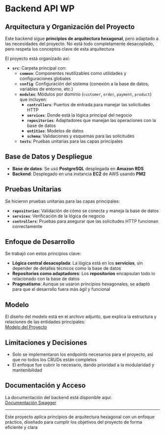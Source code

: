 # Backend API WP

## Arquitectura y Organización del Proyecto

Este backend sigue **principios de arquitectura hexagonal**, pero adaptado a las necesidades del proyecto. No está todo completamente desacoplado, pero respeta los conceptos clave de esta arquitectura

El proyecto está organizado así:

- **`src`**: Carpeta principal con:
  - **`common`**: Componentes reutilizables como utilidades y configuraciones globales
  - **`config`**: Configuración del sistema (conexión a la base de datos, variables de entorno, etc.)
  - **`modules`**: Módulos por dominio (`customer`, `order`, `payment`, `product`) que incluyen:
    - **`controllers`**: Puertos de entrada para manejar las solicitudes HTTP
    - **`services`**: Donde está la lógica principal del negocio
    - **`repositories`**: Adaptadores que manejan las operaciones con la base de datos
    - **`entities`**: Modelos de datos
    - **`schema`**: Validaciones y esquemas para las solicitudes
  - **`tests`**: Pruebas unitarias para las capas principales

## Base de Datos y Despliegue

- **Base de datos**: Se usó **PostgreSQL** desplegada en **Amazon RDS**
- **Backend**: Desplegado en una instancia **EC2** de AWS usando **PM2**

## Pruebas Unitarias

Se hicieron pruebas unitarias para las capas principales:
- **`repositories`**: Validación de cómo se conecta y maneja la base de datos
- **`services`**: Verificación de la lógica de negocio
- **`controllers`**: Pruebas para asegurar que las solicitudes HTTP funcionan correctamente

## Enfoque de Desarrollo

Se trabajó con estos principios clave:
- **Lógica central desacoplada**: La lógica está en los **servicios**, sin depender de detalles técnicos como la base de datos
- **Repositorios como adaptadores**: Los **repositorios** encapsulan todo lo relacionado con la base de datos
- **Pragmatismo**: Aunque se usaron principios hexagonales, se adaptó para que el desarrollo fuera más ágil y funcional

## Modelo

El diseño del modelo está en el archivo adjunto, que explica la estructura y relaciones de las entidades principales:  
[Modelo del Proyecto](Model.pdf)

## Limitaciones y Decisiones

- Solo se implementaron los endpoints necesarios para el proyecto, así que no todos los CRUDs están completos
- El enfoque fue cubrir lo necesario, dando prioridad a la modularidad y mantenibilidad

## Documentación y Acceso

La documentación del backend está disponible aquí:  
[Documentación Swagger](https://34.234.71.55/api/main/docs)

---

Este proyecto aplica principios de arquitectura hexagonal con un enfoque práctico, diseñado para cumplir los objetivos del proyecto de forma eficiente y clara
